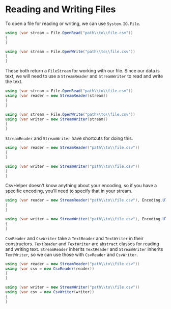 # Reading and Writing Files

To open a file for reading or writing, we can use `System.IO.File`.

```cs
using (var stream = File.OpenRead("path\\to\\file.csv"))
{
}

using (var stream = File.OpenWrite("path\\to\\file.csv"))
{	
}
```

These both return a `FileStream` for working with our file. Since our data is text, we will need to use a `StreamReader` and `StreamWriter` to read and write the text.

```cs
using (var stream = File.OpenRead("path\\to\\file.csv"))
using (var reader = new StreamReader(stream))
{
}

using (var stream = File.OpenWrite("path\\to\\file.csv"))
using (var writer = new StreamWriter(stream))
{	
}
```

`StreamReader` and `StreamWriter` have shortcuts for doing this.

```cs
using (var reader = new StreamReader("path\\to\\file.csv"))
{
}

using (var writer = new StreamWriter("path\\to\\file.csv"))
{	
}
```

CsvHelper doesn't know anything about your encoding, so if you have a specific encoding, you'll need to specify that in your stream.

```cs
using (var reader = new StreamReader("path\\to\\file.csv"), Encoding.UTF8)
{
}

using (var writer = new StreamWriter("path\\to\\file.csv"), Encoding.UTF8)
{	
}
```

`CsvReader` and `CsvWriter` take a `TextReader` and `TextWriter` in their constructors. `TextReader` and `TextWriter` are `abstract` classes for reading and writing text. `StreamReader` inherits `TextReader` and `StreamWriter` inherits `TextWriter`, so we can use those with `CsvReader` and `CsvWriter`.

```cs
using (var reader = new StreamReader("path\\to\\file.csv"))
using (var csv = new CsvReader(reader))
{
}

using (var writer = new StreamWriter("path\\to\\file.csv"))
using (var csv = new CsvWriter(writer))
{	
}
```

<br />
